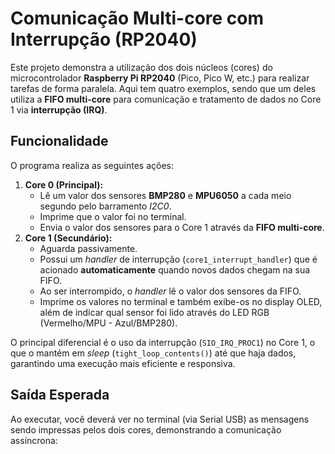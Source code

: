 # Comunicação Multi-core com Interrupção (RP2040)

Este projeto demonstra a utilização dos dois núcleos (cores) do microcontrolador **Raspberry Pi RP2040** (Pico, Pico W, etc.) para realizar tarefas de forma paralela.
Aqui tem quatro exemplos, sendo que um deles utiliza a **FIFO multi-core** para comunicação e tratamento de dados no Core 1 via **interrupção (IRQ)**.

##  Funcionalidade

O programa realiza as seguintes ações:

1.  **Core 0 (Principal):**
    * Lê um valor dos sensores **BMP280** e **MPU6050** a cada meio segundo pelo barramento _I2C0_.
    * Imprime que o valor foi no terminal.
    * Envia o valor dos sensores para o Core 1 através da **FIFO multi-core**.
2.  **Core 1 (Secundário):**
    * Aguarda passivamente.
    * Possui um *handler* de interrupção (`core1_interrupt_handler`) que é acionado **automaticamente** quando novos dados chegam na sua FIFO.
    * Ao ser interrompido, o *handler* lê o valor dos sensores da FIFO.
    * Imprime os valores no terminal e também exibe-os no display OLED, além de indicar qual sensor foi lido através do LED RGB (Vermelho/MPU - Azul/BMP280).

O principal diferencial é o uso da interrupção (`SIO_IRQ_PROC1`) no Core 1, o que o mantém em *sleep* (`tight_loop_contents()`) até que haja dados, garantindo uma execução mais eficiente e responsiva.




##  Saída Esperada

Ao executar, você deverá ver no terminal (via Serial USB) as mensagens sendo impressas pelos dois cores, demonstrando a comunicação assíncrona: